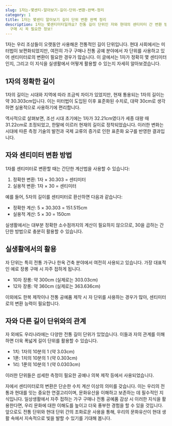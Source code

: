 ```yaml
---
slug: 1자는-몇센티-알아보기-길이-단위-변환-완벽-정리
category: 1
title: 1자는 몇센티 알아보기 길이 단위 변환 완벽 정리
description: 1자는 몇센티미터일까요? 전통 길이 단위인 자와 현대의 센티미터 간 변환 방법, 실생활 활용 팁을 상세히 알아봅니다. 장롱
  구매 시 꼭 필요한 정보!
---
```

1자는 우리 조상들이 오랫동안 사용해온 전통적인 길이 단위입니다. 현대 사회에서는 미터법이 보편화되었지만, 여전히 가구 구매나 전통 공예 분야에서 자 단위를 사용하고 있어 센티미터로의 변환이 필요한 경우가 많습니다. 이 글에서는 1자가 정확히 몇 센티미터인지, 그리고 이 지식을 실생활에서 어떻게 활용할 수 있는지 자세히 알아보겠습니다.

## 1자의 정확한 길이

1자의 길이는 시대와 지역에 따라 조금씩 차이가 있었지만, 현재 통용되는 1자의 길이는 약 30.303cm입니다. 이는 미터법이 도입된 이후 표준화된 수치로, 대략 30cm로 생각하면 실용적으로 사용하기에 편리합니다.

역사적으로 살펴보면, 조선 시대 초기에는 1자가 32.21cm였다가 세종 대왕 때 31.22cm로 조정되었고, 한말에 이르러 현재의 길이로 정착되었습니다. 이러한 변화는 시대에 따른 측정 기술의 발전과 국제 교류의 증가로 인한 표준화 요구를 반영한 결과입니다.

## 자와 센티미터 변환 방법

1자를 센티미터로 변환할 때는 간단한 계산법을 사용할 수 있습니다:

1. 정확한 변환: 1자 × 30.303 = 센티미터
2. 실용적 변환: 1자 × 30 = 센티미터

예를 들어, 5자의 길이를 센티미터로 환산하면 다음과 같습니다:

- 정확한 계산: 5 × 30.303 = 151.515cm
- 실용적 계산: 5 × 30 = 150cm

실생활에서는 대부분 정확한 소수점까지의 계산이 필요하지 않으므로, 30을 곱하는 간단한 방법으로 충분히 활용할 수 있습니다.

## 실생활에서의 활용

자 단위는 특히 전통 가구나 한옥 건축 분야에서 여전히 사용되고 있습니다. 가장 대표적인 예로 장롱 구매 시 자주 접하게 됩니다.

- 10자 장롱: 약 300cm (실제로는 303.03cm)
- 12자 장롱: 약 360cm (실제로는 363.636cm)

이외에도 한복 제작이나 전통 공예품 제작 시 자 단위를 사용하는 경우가 많아, 센티미터로의 변환 능력이 필요합니다.

## 자와 다른 길이 단위와의 관계

자 외에도 우리나라에는 다양한 전통 길이 단위가 있었습니다. 이들과 자의 관계를 이해하면 더욱 폭넓게 길이 단위를 활용할 수 있습니다.

- 1치: 1자의 10분의 1 (약 3.03cm)
- 1푼: 1치의 10분의 1 (약 0.303cm)
- 1리: 1푼의 10분의 1 (약 0.0303cm)

이러한 단위들은 섬세한 측정이 필요한 공예나 의복 제작 등에서 사용되었습니다.

자에서 센티미터로의 변환은 단순한 수치 계산 이상의 의미를 갖습니다. 이는 우리의 전통과 현대를 잇는 중요한 연결고리이며, 문화유산을 이해하고 보존하는 데 필수적인 지식입니다. 일상생활에서 자주 접하는 가구 구매나 전통 공예품 감상 시 이러한 지식을 활용한다면, 우리 문화에 대한 이해도를 높이고 더욱 풍부한 경험을 할 수 있을 것입니다. 앞으로도 전통 단위와 현대 단위 간의 조화로운 사용을 통해, 우리의 문화유산이 현대 생활 속에서 지속적으로 빛을 발할 수 있기를 기대해 봅니다.